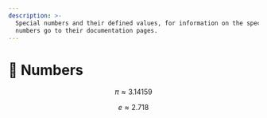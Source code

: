 ```yaml
---
description: >-
  Special numbers and their defined values, for information on the special
  numbers go to their documentation pages.
---
```


# 🔢 Numbers

$$\pi\approx3.14159$$

$$e\approx2.718$$

